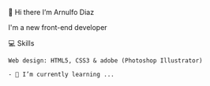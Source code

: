 👋 Hi there I’m Arnulfo Diaz

I'm a new front-end developer

💻 Skills

    Web design: HTML5, CSS3 & adobe (Photoshop Illustrator)
    
    - 🌱 I’m currently learning ...


<!--
**maxellcid/maxellcid** is a ✨ _special_ ✨ repository because its `README.md` (this file) appears on your GitHub profile.
Web development: JavaScript, ReactJS, TypeScript, GitHub, Git & npm
Here are some ideas to get you started:

- 🔭 I’m currently working on ...
- 🌱 I’m currently learning ...
- 👯 I’m looking to collaborate on ...
- 🤔 I’m looking for help with ...
- 💬 Ask me about ...
- 📫 How to reach me: ...
- 😄 Pronouns: ...
- ⚡ Fun fact: ...
-->

